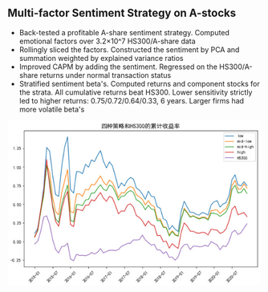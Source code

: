 ## Multi-factor Sentiment Strategy on A-stocks
- Back-tested a profitable A-share sentiment strategy. Computed emotional factors over 3.2×10^7 HS300/A-share data
- Rollingly sliced the factors. Constructed the sentiment by PCA and summation weighted by explained variance ratios
- Improved CAPM by adding the sentiment. Regressed on the HS300/A-share returns under normal transaction status
- Stratified sentiment beta's. Computed returns and component stocks for the strata. All cumulative returns beat HS300. Lower sensitivity strictly led to higher returns: 0.75/0.72/0.64/0.33, 6 years. Larger firms had more volatile beta's

![a](readme_img/a.jpg)